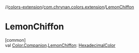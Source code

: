 //[colors-extension](../../index.md)/[com.chrynan.colors.extension](index.md)/[LemonChiffon](-lemon-chiffon.md)

# LemonChiffon

[common]\
val [Color.Companion](../../../colors-core/colors-core/com.chrynan.colors/-color/-companion/index.md).[LemonChiffon](-lemon-chiffon.md): [HexadecimalColor](../../../colors-core/colors-core/com.chrynan.colors/-hexadecimal-color/index.md)
